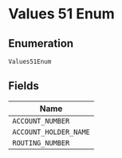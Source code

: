 
# Values 51 Enum

## Enumeration

`Values51Enum`

## Fields

| Name |
|  --- |
| `ACCOUNT_NUMBER` |
| `ACCOUNT_HOLDER_NAME` |
| `ROUTING_NUMBER` |

